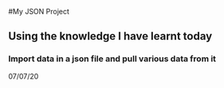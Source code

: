 #My JSON Project

## Using the knowledge I have learnt today

### Import data in a json file and pull various data from it

07/07/20